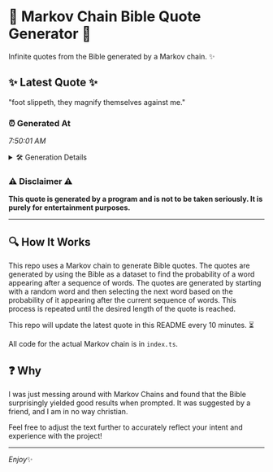 # 📖 Markov Chain Bible Quote Generator 📖

Infinite quotes from the Bible generated by a Markov chain. ✨

## ✨ Latest Quote ✨
"foot slippeth, they magnify themselves against me."

### ⏰ Generated At
*7:50:01 AM*

<details>
    <summary>🛠️ Generation Details</summary>
    <p>
        <strong>🌱 Seed:</strong> foot<br>
        <strong>🔄 Iterations:</strong> 6<br>
        <strong>📜 Context History:</strong><br>[ foot ]: slippeth,<br>[ foot, slippeth, ]: they<br>[ foot, slippeth,, they ]: magnify<br>[ foot, slippeth,, they, magnify ]: themselves<br>[ foot, slippeth,, they, magnify, themselves ]: against<br>[ foot, slippeth,, they, magnify, themselves, against ]: me.<br>
    </p>
</details>

### ⚠️ Disclaimer ⚠️
**This quote is generated by a program and is not to be taken seriously. It is purely for entertainment purposes.**

---

## 🔍 How It Works

This repo uses a Markov chain to generate Bible quotes. The quotes are generated by using the Bible as a dataset to find the probability of a word appearing after a sequence of words. The quotes are generated by starting with a random word and then selecting the next word based on the probability of it appearing after the current sequence of words. This process is repeated until the desired length of the quote is reached.

This repo will update the latest quote in this README every 10 minutes. ⏳

All code for the actual Markov chain is in `index.ts`.

## ❓ Why

I was just messing around with Markov Chains and found that the Bible surprisingly yielded good results when prompted. 
It was suggested by a friend, and I am in no way christian.

Feel free to adjust the text further to accurately reflect your intent and experience with the project!

---

*Enjoy*✨
